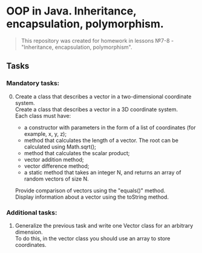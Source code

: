 # OOP in Java. Inheritance, encapsulation, polymorphism.

>This repository was created for homework in lessons №7-8 - "Inheritance, encapsulation, polymorphism".
## Tasks

### Mandatory tasks:
0. Create a class that describes a vector in a two-dimensional coordinate system.  
   Create a class that describes a vector in a 3D coordinate system.  
   Each class must have:  
   - a constructor with parameters in the form of a list of coordinates (for example, x, y, z);
   - method that calculates the length of a vector. The root can be calculated using Math.sqrt();
   - method that calculates the scalar product;
   - vector addition method;
   - vector difference method;
   - a static method that takes an integer N, and returns an array of random vectors of size N.  
   
   Provide comparison of vectors using the "equals()" method.  
   Display information about a vector using the toString method.  

### Additional tasks:
1. Generalize the previous task and write one Vector class for an arbitrary dimension.  
   To do this, in the vector class you should use an array to store coordinates.